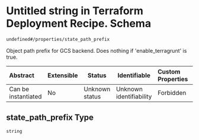 # Untitled string in Terraform Deployment Recipe. Schema

```txt
undefined#/properties/state_path_prefix
```

Object path prefix for GCS backend. Does nothing if 'enable_terragrunt' is true.


| Abstract            | Extensible | Status         | Identifiable            | Custom Properties | Additional Properties | Access Restrictions | Defined In                                                                |
| :------------------ | ---------- | -------------- | ----------------------- | :---------------- | --------------------- | ------------------- | ------------------------------------------------------------------------- |
| Can be instantiated | No         | Unknown status | Unknown identifiability | Forbidden         | Allowed               | none                | [deployment.schema.json\*](deployment.schema.json "open original schema") |

## state_path_prefix Type

`string`
